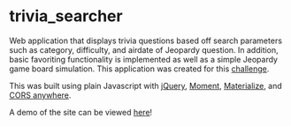 # trivia_searcher
Web application that displays trivia questions based off search parameters such as category, difficulty, and airdate of Jeopardy question. In addition, basic favoriting functionality is implemented as well as a simple Jeopardy game board simulation. This application was created for this [challenge](https://www.mindsumo.com/contests/jeopardy-api).

This was built using plain Javascript with [jQuery](https://jquery.com/), [Moment](https://momentjs.com/), [Materialize](https://materializecss.com/), and [CORS anywhere](https://github.com/Rob--W/cors-anywhere).

A demo of the site can be viewed [here](https://trivia-searcher.herokuapp.com)!
